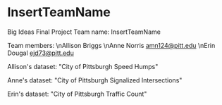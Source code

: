 # InsertTeamName
Big Ideas Final Project
Team name: InsertTeamName

Team members: \nAllison Briggs \nAnne Norris amn124@pitt.edu \nErin Dougal ejd73@pitt.edu

Allison's dataset: "City of Pittsburgh Speed Humps"

Anne's dataset: "City of Pittsburgh Signalized Intersections"

Erin's dataset: "City of Pittsburgh Traffic Count"

